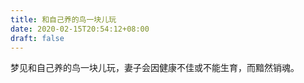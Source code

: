 ```yaml
---
title: 和自己养的鸟一块儿玩
date: 2020-02-15T20:54:12+08:00
draft: false
---
```


梦见和自己养的鸟一块儿玩，妻子会因健康不佳或不能生育，而黯然销魂。


